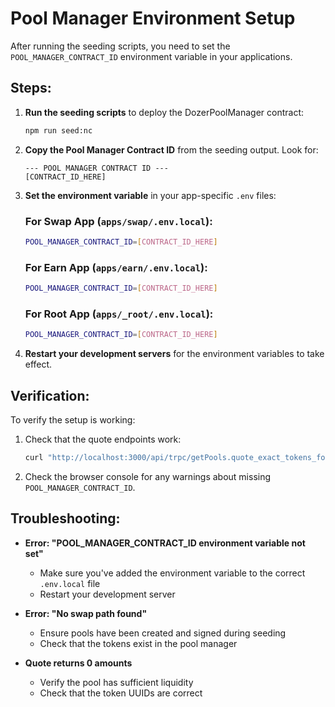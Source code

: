 # Pool Manager Environment Setup

After running the seeding scripts, you need to set the `POOL_MANAGER_CONTRACT_ID` environment variable in your applications.

## Steps:

1. **Run the seeding scripts** to deploy the DozerPoolManager contract:
   ```bash
   npm run seed:nc
   ```

2. **Copy the Pool Manager Contract ID** from the seeding output. Look for:
   ```
   --- POOL MANAGER CONTRACT ID ---
   [CONTRACT_ID_HERE]
   ```

3. **Set the environment variable** in your app-specific `.env` files:

   ### For Swap App (`apps/swap/.env.local`):
   ```bash
   POOL_MANAGER_CONTRACT_ID=[CONTRACT_ID_HERE]
   ```

   ### For Earn App (`apps/earn/.env.local`):
   ```bash
   POOL_MANAGER_CONTRACT_ID=[CONTRACT_ID_HERE]
   ```

   ### For Root App (`apps/_root/.env.local`):
   ```bash
   POOL_MANAGER_CONTRACT_ID=[CONTRACT_ID_HERE]
   ```

4. **Restart your development servers** for the environment variables to take effect.

## Verification:

To verify the setup is working:

1. Check that the quote endpoints work:
   ```bash
   curl "http://localhost:3000/api/trpc/getPools.quote_exact_tokens_for_tokens?input={\"id\":\"any\",\"amount_in\":100,\"token_in\":\"00\"}"
   ```

2. Check the browser console for any warnings about missing `POOL_MANAGER_CONTRACT_ID`.

## Troubleshooting:

- **Error: "POOL_MANAGER_CONTRACT_ID environment variable not set"**
  - Make sure you've added the environment variable to the correct `.env.local` file
  - Restart your development server
  
- **Error: "No swap path found"**
  - Ensure pools have been created and signed during seeding
  - Check that the tokens exist in the pool manager

- **Quote returns 0 amounts**
  - Verify the pool has sufficient liquidity
  - Check that the token UUIDs are correct 
